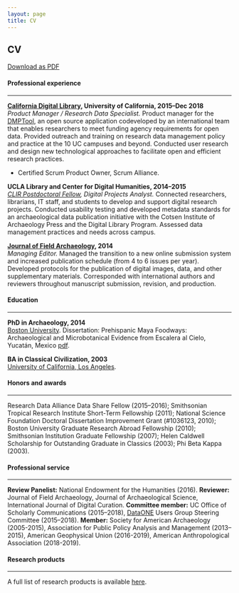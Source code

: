 ```yaml
---
layout: page
title: CV
---
```


## CV
[Download as PDF](/resources/cv/Simms_CV.pdf)<br>

#### Professional experience
---
**[California Digital Library](http://www.cdlib.org/), University of California, 2015–Dec 2018**<br>
*Product Manager / Research Data Specialist.* Product manager for the [DMPTool](https://dmptool.org), an open source application codeveloped by an international team that enables researchers to meet funding agency requirements for open data. Provided outreach and training on research data management policy and practice at the 10 UC campuses and beyond. Conducted user research and design new technological approaches to facilitate open and efficient research practices.
- Certified Scrum Product Owner, Scrum Alliance.

**UCLA Library and Center for Digital Humanities, 2014–2015**<br>
*[CLIR Postdoctoral Fellow](https://www.clir.org/fellowships/postdoc), Digital Projects Analyst.* Connected researchers, librarians, IT staff, and students to develop and support digital research projects. Conducted usability testing and developed metadata standards for an archaeological data publication initiative with the Cotsen Institute of Archaeology Press and the Digital Library Program. Assessed data management practices and needs across campus.

**[Journal of Field Archaeology](http://www.tandfonline.com/toc/yjfa20/current), 2014**<br>
*Managing Editor.* Managed the transition to a new online submission system and increased publication schedule (from 4 to 6 issues per year). Developed protocols for the publication of digital images, data, and other supplementary materials. Corresponded with international authors and reviewers throughout manuscript submission, revision, and production.

#### Education
---
**PhD in Archaeology, 2014**<br>
[Boston University](http://www.bu.edu/). Dissertation: Prehispanic Maya Foodways: Archaeological and Microbotanical Evidence from Escalera al Cielo, Yucatán, Mexico [pdf](https://hdl.handle.net/2144/14269).

**BA in Classical Civilization, 2003**<br>
[University of California, Los Angeles](http://www.ucla.edu/).

#### Honors and awards
---
Research Data Alliance Data Share Fellow (2015–2016); Smithsonian Tropical Research Institute Short-Term Fellowship (2011); National Science Foundation Doctoral Dissertation Improvement Grant (#1036123, 2010); Boston University Graduate Research Abroad Fellowship (2010); Smithsonian Institution Graduate Fellowship (2007); Helen Caldwell Scholarship for Outstanding Graduate in Classics (2003); Phi Beta Kappa (2003).

#### Professional service
---
**Review Panelist:** National Endowment for the Humanities (2016).
**Reviewer:** Journal of Field Archaeology, Journal of Archaeological Science, International Journal of Digital Curation.
**Committee member:** UC Office of Scholarly Communications (2015–2018), [DataONE](https://www.dataone.org/) Users Group Steering Committee (2015–2018).
**Member:** Society for American Archaeology (2005-2015), Association for Public Policy Analysis
and Management (2013–2015), American Geophysical Union (2016-2019), American Anthropological Association (2018-2019).

#### Research products
---
A full list of research products is available [here](products.md).

